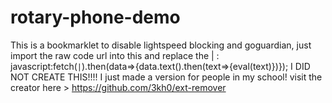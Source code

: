 # rotary-phone-demo
This is a bookmarklet to disable lightspeed blocking and goguardian, just import the raw code url into this and replace the | :
javascript:fetch(`|`).then(data=>{data.text().then(text=>{eval(text)})});
I DID NOT CREATE THIS!!!! I just made a version for people in my school! 
visit the creator here > https://github.com/3kh0/ext-remover
